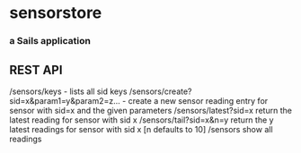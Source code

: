 # sensorstore
### a Sails application

## REST API
/sensors/keys - lists all sid keys
/sensors/create?sid=x&param1=y&param2=z... - create a new sensor reading entry for sensor with sid=x and the given parameters
/sensors/latest?sid=x return the latest reading for sensor with sid x
/sensors/tail?sid=x&n=y return the y latest readings for sensor with sid x [n defaults to 10]
/sensors show all readings